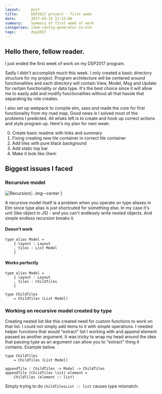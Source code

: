 ```yaml
---
layout:     post
title:      DSP2017 project - first week
date:       2017-03-14 21:15:00
summary:    Summary of first week of work 
categories: i3wm-config-generator-in-elm 
tags:       dsp2017
---
```


## Hello there, fellow reader. 

I just ended the first week of work on my DSP2017 program. 

Sadly I didn't accomplish much this week. I only created a basic directory structure 
for my project. Program architecture will be centered around functionalities and 
each directory will contain View, Model, Msg and Update for certain functionality
or data type. It's the best choice since it will allow me to easily add and modify 
functionalities without all that hassle that separating by role creates.

I also set up webpack to compile elm, sass and made the core for first functionality 
from my road map. Good news is I solved most of the problems I predicted. All whats
left is to create and hook up correct actions and style program up. Here's my plan 
for next week:

0. Create basic readme with links and summary
1. Fixing creating new tile container in correct tile container
2. Add tiles with pure black background 
3. Add static top bar
4. Make it look like i3wm

## Biggest issues I faced 

### Recursive model 

![Recursion](https://i.imgur.com/dAlqqKl.png){: .img--center }

A recursive model itself is a problem when you operate on type aliases in Elm since 
type alias is just shortcuted for something else. In my case it's unit (like object 
in JS) - and you can't endlessly write nested objects. 
And simple endless recursion breaks it.

#### Doesn't work

```
type alias Model =
    { layout : Layout
    , tiles : List Model
    }
```

#### Works perfectly

```
type alias Model =
    { layout : Layout
    , tiles : ChildTiles
    }

type ChildTiles
    = ChildTiles (List Model)
```

### Working on recursive model created by type

Creating nested list like this created need for custom functions to work on that
list. I could not simply add items to it with simple operations. I needed helper
functions that would "extract" list I working with and append element passed as 
another argument. It was tricky to wrap my head around the idea that passing type 
as an argument can allow you to "extract" thing it contains. Example below. 

```
type ChildTiles
    = ChildTiles (List Model)

appendTile : ChildTiles -> Model -> ChildTiles
appendTile (ChildTiles list) element =
    ChildTiles (element :: list)
```

Simply trying to do `childTilesList :: list` causes type mismatch. 
